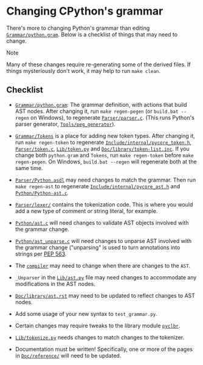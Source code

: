 # Changing CPython's grammar

There's more to changing Python's grammar than editing
[`Grammar/python.gram`](../Grammar/python.gram).
Below is a checklist of things that may need to change.

> [!NOTE]
>
> Many of these changes require re-generating some of the derived
> files. If things mysteriously don't work, it may help to run
> ``make clean``.

## Checklist

* [`Grammar/python.gram`](../Grammar/python.gram): The grammar definition,
  with actions that build AST nodes.
  After changing it, run ``make regen-pegen`` (or ``build.bat --regen`` on Windows),
  to regenerate [`Parser/parser.c`](../Parser/parser.c).
  (This runs Python's parser generator, [`Tools/peg_generator`](../Tools/peg_generator)).

* [`Grammar/Tokens`](../Grammar/Tokens) is a place for adding new token types.  After
  changing it, run ``make regen-token`` to regenerate
  [`Include/internal/pycore_token.h`](../Include/internal/pycore_token.h),
  [`Parser/token.c`](../Parser/token.c), [`Lib/token.py`](../Lib/token.py)
  and [`Doc/library/token-list.inc`](../Doc/library/token-list.inc).
  If you change both ``python.gram`` and ``Tokens``, run ``make regen-token``
  before ``make regen-pegen``.
  On Windows, ``build.bat --regen`` will regenerate both at the same time.

* [`Parser/Python.asdl`](../Parser/Python.asdl) may need changes to match the grammar.
  Then run ``make regen-ast`` to regenerate
  [`Include/internal/pycore_ast.h`](../Include/internal/pycore_ast.h) and
  [`Python/Python-ast.c`](../Python/Python-ast.c).

* [`Parser/lexer/`](../Parser/lexer) contains the tokenization code.
  This is where you would add a new type of comment or string literal, for example.

* [`Python/ast.c`](../Python/ast.c) will need changes to validate AST objects
  involved with the grammar change.

* [`Python/ast_unparse.c`](../Python/ast_unparse.c) will need changes to unparse
  AST involved with the grammar change ("unparsing" is used to turn annotations
  into strings per [PEP 563](https://peps.python.org/pep-0563/).

* The [`compiler`](compiler.md) may need to change when there are changes
  to the `AST`.

* ``_Unparser`` in the [`Lib/ast.py`](../Lib/ast.py) file may need changes
  to accommodate any modifications in the AST nodes.

* [`Doc/library/ast.rst`](../Doc/library/ast.rst) may need to be updated
  to reflect changes to AST nodes.

* Add some usage of your new syntax to ``test_grammar.py``.

* Certain changes may require tweaks to the library module
  [`pyclbr`](https://docs.python.org/3/library/pyclbr.html#module-pyclbr).

* [`Lib/tokenize.py`](../Lib/tokenize.py) needs changes to match changes
  to the tokenizer.

* Documentation must be written! Specifically, one or more of the pages in
  [`Doc/reference/`](../Doc/reference) will need to be updated.
